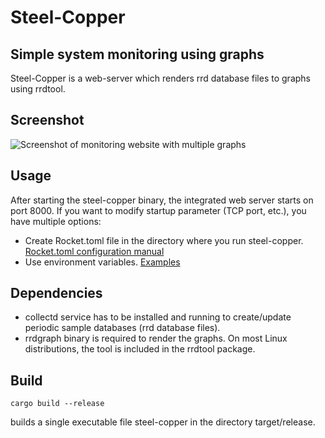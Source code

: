 # Steel-Copper

## Simple system monitoring using graphs

Steel-Copper is a web-server which renders rrd database files to graphs using rrdtool.

## Screenshot

![Screenshot of monitoring website with multiple graphs](https://assets.schanur.net/steel-copper/screenshots/graphs_dark_v1.png)

## Usage

After starting the steel-copper binary, the integrated web server starts on port 8000.
If you want to modify startup parameter (TCP port, etc.), you have multiple options:
* Create Rocket.toml file in the directory where you run steel-copper. [Rocket.toml configuration manual](https://rocket.rs/v0.4/guide/configuration/)
* Use environment variables. [Examples](https://api.rocket.rs/v0.4/rocket/config/index.html#environment-variables)

## Dependencies

* collectd service has to be installed and running to create/update periodic sample databases (rrd database files).
* rrdgraph binary is required to render the graphs. On most Linux distributions, the tool is included in the rrdtool package.

## Build

```
cargo build --release
```
builds a single executable file steel-copper in the directory target/release.
